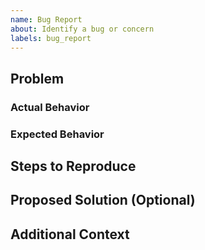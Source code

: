 ```yaml
---
name: Bug Report
about: Identify a bug or concern
labels: bug_report
---
```


<!--
Welcome! Thanks for helping us improve DDR.

Before creating a new bug report, please confirm one does not already exist for your issue.
-->

## Problem

### Actual Behavior

<!-- Provide a clear and concise description of the problem or bug that you encountered.

Is this a known issue?
-->

### Expected Behavior

<!-- What was the expected behavior in this senario? This will help us identify the source the issue.
-->

## Steps to Reproduce

<!-- Detail steps to recreate the issue as best you can. If we can replicate it on our end we can more readily address the core issue.

1.
2.
...
-->

## Proposed Solution (Optional)

<!-- We are certainly open to suggestions if you have ideas about root causes for the issue or bug, particularly if it is nuanced or more complex.
-->

## Additional Context

<!-- Add any other context or screenshots related to the issue here.
-->